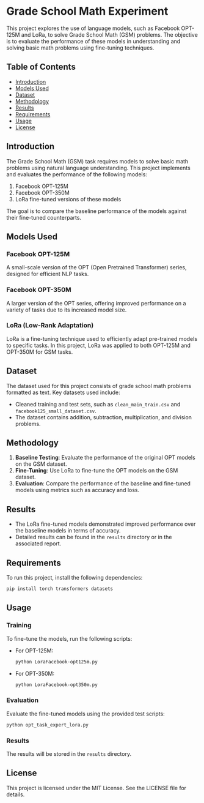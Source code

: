 # Grade School Math Experiment

This project explores the use of language models, such as Facebook OPT-125M and LoRa, to solve Grade School Math (GSM) problems. The objective is to evaluate the performance of these models in understanding and solving basic math problems using fine-tuning techniques.

## Table of Contents
- [Introduction](#introduction)
- [Models Used](#models-used)
- [Dataset](#dataset)
- [Methodology](#methodology)
- [Results](#results)
- [Requirements](#requirements)
- [Usage](#usage)
- [License](#license)

## Introduction
The Grade School Math (GSM) task requires models to solve basic math problems using natural language understanding. This project implements and evaluates the performance of the following models:

1. Facebook OPT-125M
2. Facebook OPT-350M
3. LoRa fine-tuned versions of these models

The goal is to compare the baseline performance of the models against their fine-tuned counterparts.

## Models Used
### Facebook OPT-125M
A small-scale version of the OPT (Open Pretrained Transformer) series, designed for efficient NLP tasks.

### Facebook OPT-350M
A larger version of the OPT series, offering improved performance on a variety of tasks due to its increased model size.

### LoRa (Low-Rank Adaptation)
LoRa is a fine-tuning technique used to efficiently adapt pre-trained models to specific tasks. In this project, LoRa was applied to both OPT-125M and OPT-350M for GSM tasks.

## Dataset
The dataset used for this project consists of grade school math problems formatted as text. Key datasets used include:
- Cleaned training and test sets, such as `clean_main_train.csv` and `facebook125_small_dataset.csv`.
- The dataset contains addition, subtraction, multiplication, and division problems.

## Methodology
1. **Baseline Testing**: Evaluate the performance of the original OPT models on the GSM dataset.
2. **Fine-Tuning**: Use LoRa to fine-tune the OPT models on the GSM dataset.
3. **Evaluation**: Compare the performance of the baseline and fine-tuned models using metrics such as accuracy and loss.

## Results
- The LoRa fine-tuned models demonstrated improved performance over the baseline models in terms of accuracy.
- Detailed results can be found in the `results` directory or in the associated report.

## Requirements
To run this project, install the following dependencies:

```bash
pip install torch transformers datasets
```

## Usage
### Training
To fine-tune the models, run the following scripts:

- For OPT-125M:
  ```bash
  python LoraFacebook-opt125m.py
  ```

- For OPT-350M:
  ```bash
  python LoraFacebook-opt350m.py
  ```

### Evaluation
Evaluate the fine-tuned models using the provided test scripts:

```bash
python opt_task_expert_lora.py
```

### Results
The results will be stored in the `results` directory.

## License
This project is licensed under the MIT License. See the LICENSE file for details.

